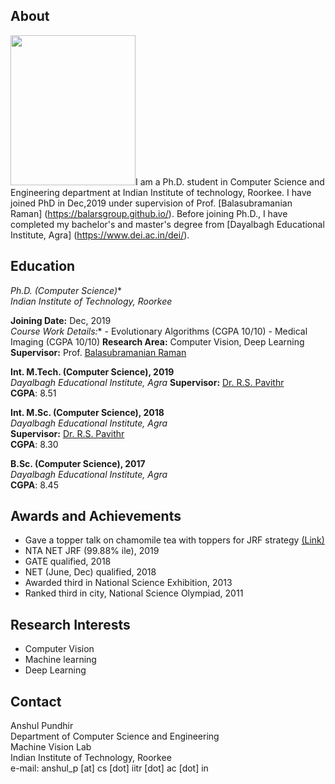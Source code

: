 

## About

<img src="https://balarsgroup.github.io/Machine%20Vision%20Lab,%20IITR_files/21Anshul.jpg" width="200" height="240" />I am a Ph.D. student in Computer Science and                                                                                                                       Engineering department at Indian Institute                                                                                                                         of technology, Roorkee. I have joined PhD in                                                                                                                       Dec,2019 under supervision of Prof.                                                                                                                               [Balasubramanian Raman]                                                                                                                                           (https://balarsgroup.github.io/). Before                                                                                                                           joining Ph.D., I have completed my                                                                                                                                 bachelor's and master's degree from                                                                                                                               [Dayalbagh Educational Institute, Agra]                                                                                                                           (https://www.dei.ac.in/dei/).  

## Education

**Ph.D.* (Computer Science)**\
_Indian Institute of Technology, Roorkee_

**Joining Date:** Dec, 2019\
**Course Work Details*:**
    - Evolutionary Algorithms (CGPA 10/10)
    - Medical Imaging         (CGPA 10/10)
**Research Area:** Computer Vision, Deep Learning
**Supervisor:** Prof. [Balasubramanian Raman](https://balarsgroup.github.io/)

**Int. M.Tech. (Computer Science), 2019**\
_Dayalbagh Educational Institute, Agra_
**Supervisor:** [Dr. R.S. Pavithr](https://www.dei.ac.in/dei/science/index.php/phy-faculty/90-physicsfaculty/159-mr-r-s-pavithr) \
**CGPA**: 8.51

**Int. M.Sc. (Computer Science), 2018**\
_Dayalbagh Educational Institute, Agra_\
**Supervisor:** [Dr. R.S. Pavithr](https://www.dei.ac.in/dei/science/index.php/phy-faculty/90-physicsfaculty/159-mr-r-s-pavithr) \
**CGPA**: 8.30

**B.Sc. (Computer Science), 2017**\
_Dayalbagh Educational Institute, Agra_\
**CGPA**: 8.45

## Awards and Achievements
   - Gave a topper talk on chamomile tea with toppers for JRF strategy [(Link)](https://youtu.be/Uv5tegbd3Vs) 
   - NTA NET JRF (99.88% ile), 2019
   - GATE qualified, 2018
   - NET (June, Dec) qualified, 2018
   - Awarded third in National Science Exhibition, 2013
   - Ranked third in city, National Science Olympiad, 2011
 
## Research Interests
   - Computer Vision 
   - Machine learning  
   - Deep Learning 
   
##   Contact
Anshul Pundhir \
Department of Computer Science and Engineering\
Machine Vision Lab\
Indian Institute of Technology, Roorkee\
e-mail: anshul_p [at] cs [dot] iitr [dot] ac [dot] in

   
